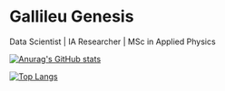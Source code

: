 # Gallileu Genesis
Data Scientist | IA Researcher | MSc in Applied Physics

[![Anurag's GitHub stats](https://github-readme-stats.vercel.app/api?username=gallileugenesis)](https://github.com/gallileugenesis/github-readme-stats)
 
[![Top Langs](https://github-readme-stats.vercel.app/api/top-langs/?username=gallileugenesis)](https://github.com/gallileugenesis/github-readme-stats)
